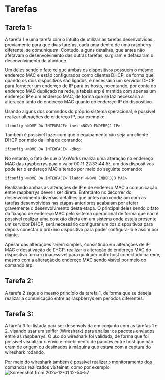 # Tarefas

## Tarefa 1:

A tarefa 1 é uma tarefa com o intuito de utilizar as tarefas desenvolvidas previamente para que duas tarefas, cada uma dentro de uma raspberry diferente, se comuniquem. Contudo, alguns detalhes, que antes não afetavam o desenvolvimento das outras tarefas, surgiram e defasaram o desenvolvimento da atividade.

Um deles sendo o fato de que ambas os dispositivos possuem o mesmo endereço MAC e estão configurados como clientes DHCP, de forma que quando os dois dispositivos são ligados, é necessário um servidor DHCP para fornecer um endereço de IP para os hosts, no entando, por conta do endereço MAC duplicado na rede, a tabela arp é mantida com apenas um endereço IP e um endereço MAC, de forma que se faz necessária a alteração tanto do endereço MAC quanto do endereço IP do dispositivo.

Usando alguns dos comandos do próprio sistema operacional, é possível realizar alterações de endereço IP, por exemplo:
```
ifconfig <NOME DA INTERFACE> inet <NOVO ENDEREÇO IP>
```

Também é possível fazer com que o equipamento não seja um cliente DHCP por meio da linha de comando:
```
ifconfig <NOME DA INTERFACE> -dhcp
```
No entanto, o fato de que o VxWorks realiza uma alteração no endereço MAC das raspberrys para o valor 00:11:22:33:44:55, um dos dispositivos pode ter o endereço MAC alterado por meio do seguinte comando:
```
ifconfig <NOME DA INTERFACE> lladdr <NOVO ENDEREÇO MAC>
```
Realizando ambas as alterações de IP e de endereço MAC a comunicação entre raspberrys deveria ser direta. Entretanto no decorrer do desenvolvimento diversos detalhes que antes não condiziam com as tarefas desenvolvidas nas etapas anteriores acabaram por afetar gravemente o desenvolvimento desta etapa.
O principal deles sendo o fato da fixação de endereço MAC pelo sistema operacional de forma que não é possível realizar uma conexão direta em um sistema onde esteja presente um servidor DHCP, será necessário configurar um dos dispositivos para depois conectar o próximo dispositivo para poder configura-lo e assim por diante.

Apesar das alterações serem simples, consistindo em alterações de IP, MAC e desativação de DHCP, realizar a alteração do endereço MAC do dispositivo torna-o inacessível para qualquer outro host conectado na rede, mesmo com a alteração do endereço MAC sendo visível por meio do comando arp.



## Tarefa 2:

A tarefa 2 segue o mesmo princípio da tarefa 1, de forma que se deseja realizar a comunicação entre as raspberrys em períodos diferentes.

## Tarefa 3:

A tarefa 3 foi listada para ser desenvolvida em conjunto com as tarefas 1 e 2, visando usar um sniffer (Wireshark) para analisar os pacotes enviados entre as raspberrys.
O uso do wireshark foi validado, de forma que foi possível visualizar o envio e recebimento de pacotes entre host que não eram de origem ou destinados à máquina que estava com a captura do wireshark rodando.


Por meio do wireshark também é possível realizar o monitoramento dos comandos realizados via telnet, como por exemplo:
![Screenshot from 2024-12-01 12-54-57](https://github.com/user-attachments/assets/4e5ef8bd-f36f-4460-848c-8fe1e87daa65)
